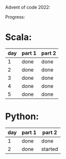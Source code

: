 Advent of code 2022:

Progress:

# Scala:

| day | part 1 | part 2 |
|-----|--------|--------|
| 1   | done   | done   |
| 2   | done   | done   |
| 3   | done   | done   |
| 4   | done   | done   |
| 5   | done   | done   |





# Python:

| day | part 1 | part 2  |
|-----|--------|---------|
| 1   | done   | done    |
| 2   | done   | started |

